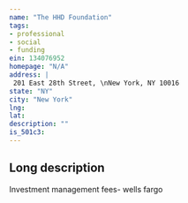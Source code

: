 ```yaml
---
name: "The HHD Foundation"
tags:
- professional
- social
- funding
ein: 134076952
homepage: "N/A"
address: |
 201 East 28th Street, \nNew York, NY 10016
state: "NY"
city: "New York"
lng: 
lat: 
description: ""
is_501c3: 
---
```


## Long description

Investment management fees- wells fargo
